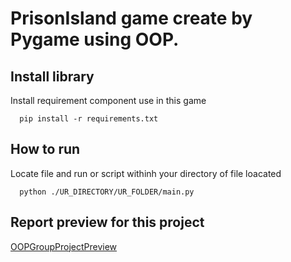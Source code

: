 # PrisonIsland game create by Pygame using OOP.

## Install library
Install requirement component use in this game
```
  pip install -r requirements.txt
```

## How to run
Locate file and run or script withinh your directory of file loacated
```
  python ./UR_DIRECTORY/UR_FOLDER/main.py
```

## Report preview for this project
[OOPGroupProjectPreview](https://docs.google.com/viewer?url=https://raw.githubusercontent.com/ToomnusAtWork/Assignment_2_OOAP/main/รายงานproject%E0%B8%81ลุ่ม_OOP_0872.pdf)

